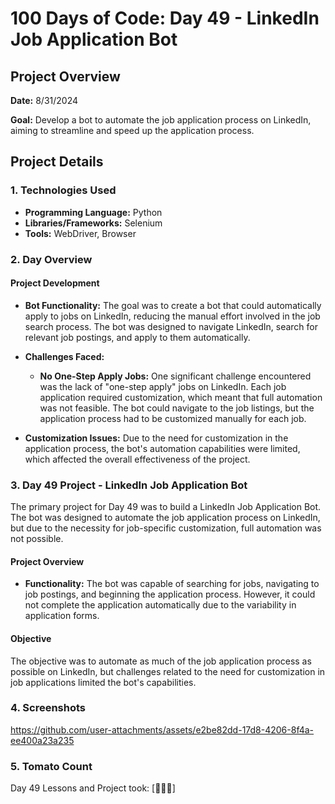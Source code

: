 # 100 Days of Code: Day 49 - LinkedIn Job Application Bot

## Project Overview
**Date:** 8/31/2024

**Goal:** 
Develop a bot to automate the job application process on LinkedIn, aiming to streamline and speed up the application process.

## Project Details
### 1. Technologies Used
- **Programming Language:** Python
- **Libraries/Frameworks:** Selenium
- **Tools:** WebDriver, Browser

### 2. Day Overview 
#### Project Development
- **Bot Functionality:** The goal was to create a bot that could automatically apply to jobs on LinkedIn, reducing the manual effort involved in the job search process. The bot was designed to navigate LinkedIn, search for relevant job postings, and apply to them automatically.

- **Challenges Faced:**
  - **No One-Step Apply Jobs:** One significant challenge encountered was the lack of "one-step apply" jobs on LinkedIn. Each job application required customization, which meant that full automation was not feasible. The bot could navigate to the job listings, but the application process had to be customized manually for each job.

- **Customization Issues:** Due to the need for customization in the application process, the bot's automation capabilities were limited, which affected the overall effectiveness of the project.

### 3. Day 49 Project - LinkedIn Job Application Bot

The primary project for Day 49 was to build a LinkedIn Job Application Bot. The bot was designed to automate the job application process on LinkedIn, but due to the necessity for job-specific customization, full automation was not possible.

#### Project Overview
- **Functionality:** The bot was capable of searching for jobs, navigating to job postings, and beginning the application process. However, it could not complete the application automatically due to the variability in application forms.

#### Objective
The objective was to automate as much of the job application process as possible on LinkedIn, but challenges related to the need for customization in job applications limited the bot's capabilities.

### 4. Screenshots




https://github.com/user-attachments/assets/e2be82dd-17d8-4206-8f4a-ee400a23a235






### 5. Tomato Count

Day 49 Lessons and Project took: [🍅🍅🍅]
